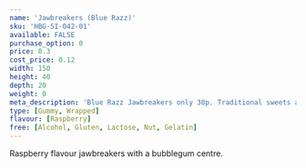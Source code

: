 ```yaml
---
name: 'Jawbreakers (Blue Razz)'
sku: 'HBG-SI-042-01'
available: FALSE
purchase_option: 0
price: 0.3
cost_price: 0.12
width: 150
height: 40
depth: 20
weight: 0
meta_description: 'Blue Razz Jawbreakers only 30p. Traditional sweets and more at Humbugs Confectionery Store. Specialists in satisfying your sweet tooth!'
type: [Gummy, Wrapped]
flavour: [Raspberry]
free: [Alcohol, Gluten, Lactose, Nut, Gelatin]
---
```

Raspberry flavour jawbreakers with a bubblegum centre.
